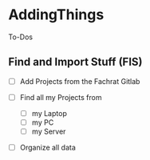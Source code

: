 # AddingThings
To-Dos

## Find and Import Stuff (FIS)
- [ ] Add Projects from the Fachrat Gitlab
- [ ] Find all my Projects from
    - [ ] my Laptop
    - [ ] my PC
    - [ ] my Server
- [ ] Organize all data


